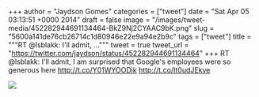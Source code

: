 
+++
author = "Jaydson Gomes"
categories = ["tweet"]
date = "Sat Apr 05 03:13:51 +0000 2014"
draft = false
image = "/images/tweet-media/452282944691134464-BkZ9Nj2CYAAC9bK.png"
slug = "5600a141de76cb26714c1d80946e22e9a94e2b9c"
tags = ["tweet"]
title = """RT @lsblakk: I'll admit, ..."""
tweet = true
tweet_url = "https://twitter.com/jaydson/status/452282944691134464"
+++
RT @lsblakk: I'll admit, I am surprised that Google's employees were so generous here  http://t.co/Y01WYOODik http://t.co/It0udJEkve

![](/images/tweet-media/452282944691134464-BkZ9Nj2CYAAC9bK.png)